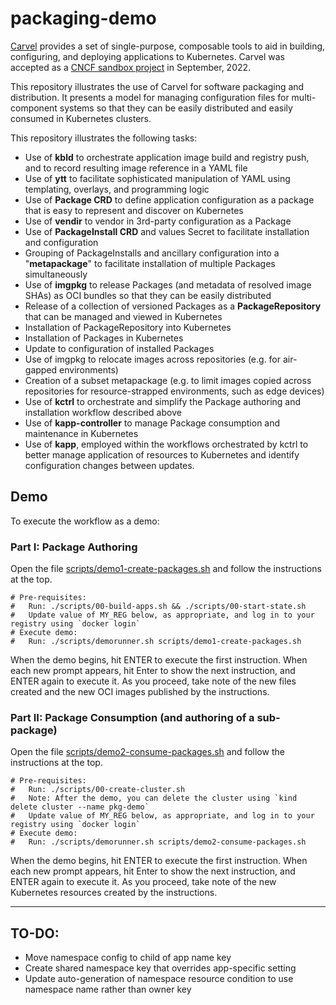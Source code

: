 # packaging-demo

[Carvel](https://carvel.dev) provides a set of single-purpose, composable tools to aid in building, configuring, and deploying applications to Kubernetes.
Carvel was accepted as a [CNCF sandbox project](https://www.cncf.io/?s=carvel) in September, 2022.

This repository illustrates the use of Carvel for software packaging and distribution.
It presents a model for managing configuration files for multi-component systems so that they can be easily distributed and easily consumed in Kubernetes clusters.

This repository illustrates the following tasks:
- Use of **kbld** to orchestrate application image build and registry push, and to record resulting image reference in a YAML file
- Use of **ytt** to facilitate sophisticated manipulation of YAML using templating, overlays, and programming logic
- Use of **Package CRD** to define application configuration as a package that is easy to represent and discover on Kubernetes
- Use of **vendir** to vendor in 3rd-party configuration as a Package
- Use of **PackageInstall CRD** and values Secret to facilitate installation and configuration
- Grouping of PackageInstalls and ancillary configuration into a "**metapackage**" to facilitate installation of multiple Packages simultaneously
- Use of **imgpkg** to release Packages (and metadata of resolved image SHAs) as  OCI bundles so that they can be easily distributed
- Release of a collection of versioned Packages as a **PackageRepository** that can be managed and viewed in Kubernetes
- Installation of PackageRepository into Kubernetes
- Installation of Packages in Kubernetes
- Update to configuration of installed Packages
- Use of imgpkg to relocate images across repositories (e.g. for air-gapped environments)
- Creation of a subset metapackage (e.g. to limit images copied across repositories for resource-strapped environments, such as edge devices)
- Use of **kctrl** to orchestrate and simplify the Package authoring and installation workflow described above
- Use of **kapp-controller** to manage Package consumption and maintenance in Kubernetes
- Use of **kapp**, employed within the workflows orchestrated by kctrl to better manage application of resources to Kubernetes and identify configuration changes between updates.

## Demo

To execute the workflow as a demo:

### Part I: Package Authoring

Open the file [scripts/demo1-create-packages.sh](scripts/demo1-create-packages.sh) and follow the instructions at the top.
```shell
# Pre-requisites:
#   Run: ./scripts/00-build-apps.sh && ./scripts/00-start-state.sh
#   Update value of MY_REG below, as appropriate, and log in to your registry using `docker login`
# Execute demo:
#   Run: ./scripts/demorunner.sh scripts/demo1-create-packages.sh
```

When the demo begins, hit ENTER to execute the first instruction.
When each new prompt appears, hit Enter to show the next instruction, and ENTER again to execute it.
As you proceed, take note of the new files created and the new OCI images published by the instructions.

### Part II: Package Consumption (and authoring of a sub-package)

Open the file [scripts/demo2-consume-packages.sh](scripts/demo2-consume-packages.sh) and follow the instructions at the top.

```shell
# Pre-requisites:
#   Run: ./scripts/00-create-cluster.sh  
#   Note: After the demo, you can delete the cluster using `kind delete cluster --name pkg-demo`
#   Update value of MY_REG below, as appropriate, and log in to your registry using `docker login`
# Execute demo:
#   Run: ./scripts/demorunner.sh scripts/demo2-consume-packages.sh
```

When the demo begins, hit ENTER to execute the first instruction.
When each new prompt appears, hit Enter to show the next instruction, and ENTER again to execute it.
As you proceed, take note of the new Kubernetes resources created by the instructions.

---
## TO-DO:
- Move namespace config to child of app name key
- Create shared namespace key that overrides app-specific setting
- Update auto-generation of namespace resource condition to use namespace name rather than owner key
